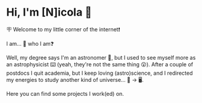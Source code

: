 # Hi, I'm [N]icola 👋

🪧 Welcome to my little corner of the internet❗

I am... :thinking: who I am:question:

Well, my degree says I'm an astronomer 🔭, but I used to see myself more as an astrophysicist ⌨️ (yeah, they're not the same thing :astonished:). 
After a couple of postdocs I quit academia, but I keep loving (astro)science, and I redirected my energies to study another kind of universe... 🌌 -> 🖥️. 

Here you can find some projects I work(ed) on.



<!--
**GiacobboNicola/GiacobboNicola** is a ✨ _special_ ✨ repository because its `README.md` (this file) appears on your GitHub profile.

Here are some ideas to get you started:

- 🔭 I’m currently working on ...
- 🌱 I’m currently learning ...
- 👯 I’m looking to collaborate on ...
- 🤔 I’m looking for help with ...
- 💬 Ask me about ...
- 📫 How to reach me: ...
- 😄 Pronouns: ...
- ⚡ Fun fact: ...
-->
